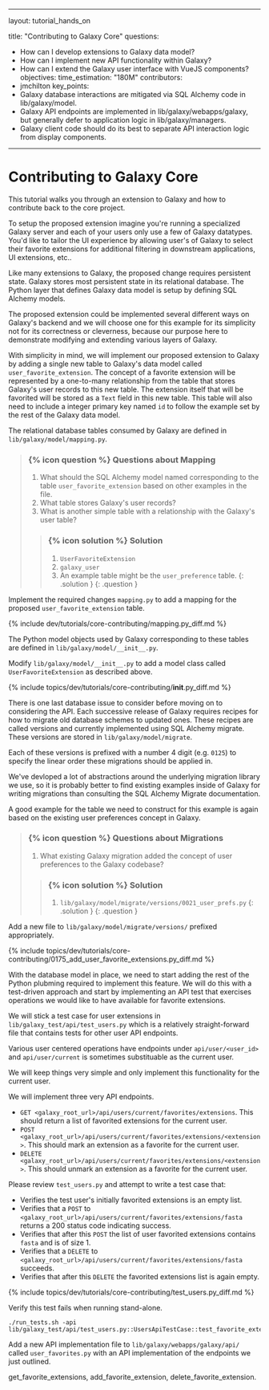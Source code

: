 
---
layout: tutorial_hands_on

title: "Contributing to Galaxy Core"
questions:
 - How can I develop extensions to Galaxy data model?
 - How can I implement new API functionality within Galaxy?
 - How can I extend the Galaxy user interface with VueJS components?
objectives:
time_estimation: "180M"
contributors:
 - jmchilton
key_points:
 - Galaxy database interactions are mitigated via SQL Alchemy code in lib/galaxy/model.
 - Galaxy API endpoints are implemented in lib/galaxy/webapps/galaxy, but generally defer to application logic in lib/galaxy/managers. 
 - Galaxy client code should do its best to separate API interaction logic from display components.
---

# Contributing to Galaxy Core 

This tutorial walks you through an extension to Galaxy and how to contribute back to the core project.

To setup the proposed extension imagine you're running a specialized Galaxy server and each of your users only use a few of Galaxy datatypes. You'd like to tailor the UI experience by allowing user's of Galaxy to select their favorite extensions for additional filtering in downstream applications, UI extensions, etc..

Like many extensions to Galaxy, the proposed change requires persistent state. Galaxy stores most persistent state in its relational database. The Python layer that defines Galaxy data model is setup by defining SQL Alchemy models.

The proposed extension could be implemented several different ways on Galaxy's backend and we will choose one for this example for its simplicity not for its correctness or cleverness, because our purpose here to demonstrate modifying and extending various layers of Galaxy.

With simplicity in mind, we will implement our proposed extension to Galaxy by adding a single new table to Galaxy's data model called ``user_favorite_extension``. The concept of a favorite extension will be represented by a one-to-many relationship from the table that stores Galaxy's user records to this new table. The extension itself that will be favorited will be stored as a ``Text`` field in this new table. This table will also need to include a integer primary key named ``id`` to follow the example set by the rest of the Galaxy data model.

The relational database tables consumed by Galaxy are defined in ``lib/galaxy/model/mapping.py``.

> ### {% icon question %} Questions about Mapping
>
> 1. What should the SQL Alchemy model named corresponding to the table ``user_favorite_extension`` based on other examples in the file.
> 2. What table stores Galaxy's user records?
> 3. What is another simple table with a relationship with the Galaxy's user table?
>
> > ### {% icon solution %} Solution
> > 1. ``UserFavoriteExtension`` 
> > 2. ``galaxy_user``
> > 3. An example table might be the ``user_preference`` table.
> {: .solution }
{: .question }

Implement the required changes ``mapping.py`` to add a mapping for
the proposed ``user_favorite_extension`` table.

{% include dev/tutorials/core-contributing/mapping.py_diff.md %}

The Python model objects used by Galaxy corresponding to these tables are
defined in ``lib/galaxy/model/__init__.py``.

Modify ``lib/galaxy/model/__init__.py`` to add a model class
called ``UserFavoriteExtension`` as described above.

{% include topics/dev/tutorials/core-contributing/__init__.py_diff.md %}

There is one last database issue to consider before moving on to considering the API.
Each successive release of Galaxy requires recipes for how to migrate old database schemes
to updated ones. These recipes are called versions and currently implemented using SQL
Alchemy migrate. These versions are stored in ``lib/galaxy/model/migrate``.

Each of these versions is prefixed with a number 4 digit (e.g. ``0125``) to specify the linear
order these migrations should be applied in.

We've devloped a lot of abstractions around the underlying migration library we use, so it
is probably better to find existing examples inside of Galaxy for writing migrations than
consulting the SQL Alchemy Migrate documentation.

A good example for the table we need to construct for this example is again based on the existing
user preferences concept in Galaxy.

> ### {% icon question %} Questions about Migrations
>
> 1. What existing Galaxy migration added the concept of user preferences to the Galaxy codebase?
>
> > ### {% icon solution %} Solution
> > 1. ``lib/galaxy/model/migrate/versions/0021_user_prefs.py``
> {: .solution }
{: .question }


Add a new file to ``lib/galaxy/model/migrate/versions/`` prefixed appropriately.

{% include topics/dev/tutorials/core-contributing/0175_add_user_favorite_extensions.py_diff.md %}

With the database model in place, we need to start adding the rest of
the Python plubming required to implement this feature. We will do
this with a test-driven approach and start by implementing an API test
that exercises operations we would like to have available for favorite
extensions.

We will stick a test case for user extensions in
``lib/galaxy_test/api/test_users.py`` which is a relatively
straight-forward file that contains tests for other user API
endpoints.

Various user centered operations have endpoints under
``api/user/<user_id>`` and ``api/user/current`` is sometimes
substituable as the current user.

We will keep things very simple and only implement this functionality
for the current user.

We will implement three very API endpoints.

- ``GET <galaxy_root_url>/api/users/current/favorites/extensions``. This should return a list of favorited extensions for the current user.
- ``POST <galaxy_root_url>/api/users/current/favorites/extensions/<extension>``. This should mark an extension as a favorite for the current user.
- ``DELETE <galaxy_root_url>/api/users/current/favorites/extensions/<extension>``. This should unmark an extension as a favorite for the current user.

Please review ``test_users.py`` and attempt to write a test case that:

- Verifies the test user's initially favorited extensions is an empty list.
- Verifies that a ``POST`` to ``<galaxy_root_url>/api/users/current/favorites/extensions/fasta`` returns a 200 status code indicating success.
- Verifies that after this ``POST`` the list of user favorited extensions contains ``fasta`` and is of size 1.
- Verifies that a ``DELETE`` to ``<galaxy_root_url>/api/users/current/favorites/extensions/fasta`` succeeds.
- Verifies that after this ``DELETE`` the favorited extensions list is again empty.

{% include topics/dev/tutorials/core-contributing/test_users.py_diff.md %}

Verify this test fails when running stand-alone.

```
./run_tests.sh -api lib/galaxy_test/api/test_users.py::UsersApiTestCase::test_favorite_extensions
```

Add a new API implementation file to
``lib/galaxy/webapps/galaxy/api/`` called ``user_favorites.py`` with
an API implementation of the endpoints we just outlined.


get_favorite_extensions, add_favorite_extension, delete_favorite_extension.
